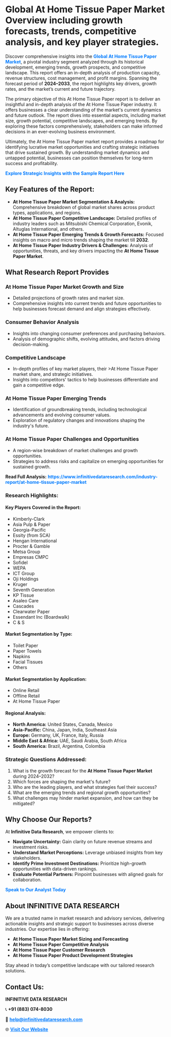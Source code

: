 <h1>Global At Home Tissue Paper Market Overview including growth forecasts, trends, competitive analysis, and key player strategies.</h1>
<p>
Discover comprehensive insights into the 
<a href="https://www.infinitivedataresearch.com/industry-report/at-home-tissue-paper-market" rel="dofollow" style="color: #007BFF; text-decoration: none;"><strong>Global At Home Tissue Paper Market</strong></a>, a pivotal industry segment analyzed through its historical development, emerging trends, growth prospects, and competitive landscape. This report offers an in-depth analysis of production capacity, revenue structures, cost management, and profit margins. Spanning the forecast period of <strong>2024–2033</strong>, the report highlights key drivers, growth rates, and the market’s current and future trajectory.
</p>
<p>
The primary objective of this At Home Tissue Paper report is to deliver an insightful and in-depth analysis of the At Home Tissue Paper industry. It offers businesses a clear understanding of the market's current dynamics and future outlook. The report dives into essential aspects, including market size, growth potential, competitive landscapes, and emerging trends. By exploring these factors comprehensively, stakeholders can make informed decisions in an ever-evolving business environment.
</p>
<p>
Ultimately, the At Home Tissue Paper market report provides a roadmap for identifying lucrative market opportunities and crafting strategic initiatives that drive sustained growth. By understanding market dynamics and untapped potential, businesses can position themselves for long-term success and profitability.
</p>
<p>
<a href="https://www.infinitivedataresearch.com/request-sample/reportId=110349" style="color: #007BFF; text-decoration: none;"><strong>Explore Strategic Insights with the Sample Report Here</strong></a>
</p>

<h2>Key Features of the Report:</h2>
<ul>
<li><strong>At Home Tissue Paper Market Segmentation & Analysis:</strong> Comprehensive breakdown of global market shares across product types, applications, and regions.</li>
<li><strong>At Home Tissue Paper Competitive Landscape:</strong> Detailed profiles of industry leaders such as Mitsubishi Chemical Corporation, Evonik, Altuglas International, and others.</li>
<li><strong>At Home Tissue Paper Emerging Trends & Growth Forecasts:</strong> Focused insights on macro and micro trends shaping the market till <strong>2032</strong>.</li>
<li><strong>At Home Tissue Paper Industry Drivers & Challenges:</strong> Analysis of opportunities, threats, and key drivers impacting the <strong>At Home Tissue Paper Market</strong>.</li>
</ul>

<h2>What Research Report Provides</h2>
<h3>At Home Tissue Paper Market Growth and Size</h3>
<ul>
<li>Detailed projections of growth rates and market size.</li>
<li>Comprehensive insights into current trends and future opportunities to help businesses forecast demand and align strategies effectively.</li>
</ul>

<h3>Consumer Behavior Analysis</h3>
<ul>
<li>Insights into changing consumer preferences and purchasing behaviors.</li>
<li>Analysis of demographic shifts, evolving attitudes, and factors driving decision-making.</li>
</ul>

<h3>Competitive Landscape</h3>
<ul>
<li>In-depth profiles of key market players, their >At Home Tissue Paper market share, and strategic initiatives.</li>
<li>Insights into competitors' tactics to help businesses differentiate and gain a competitive edge.</li>
</ul>

<h3>At Home Tissue Paper Emerging Trends</h3>
<ul>
<li>Identification of groundbreaking trends, including technological advancements and evolving consumer values.</li>
<li>Exploration of regulatory changes and innovations shaping the industry's future.</li>
</ul>

<h3>At Home Tissue Paper Challenges and Opportunities</h3>
<ul>
<li>A region-wise breakdown of market challenges and growth opportunities.</li>
<li>Strategies to address risks and capitalize on emerging opportunities for sustained growth.</li>
</ul>
<p><strong>Read Full Analysis:</strong> <a href="https://www.infinitivedataresearch.com/industry-report/at-home-tissue-paper-market" rel="dofollow" style="color: #007BFF; text-decoration: none;"><strong>https://www.infinitivedataresearch.com/industry-report/at-home-tissue-paper-market</strong></a></p>
<h3>Research Highlights:</h3>
<h4>Key Players Covered in the Report:</h4>
<ul><li>Kimberly-Clark</li><li>Asia Pulp &amp; Paper</li><li>Georgia-Pacific</li><li>Essity (from SCA)</li><li>Hengan International</li><li>Procter &amp; Gamble</li><li>Metsa Group</li><li>Empresas CMPC</li><li>Sofidel</li><li>WEPA</li><li>ICT Group</li><li>Oji Holdings</li><li>Kruger</li><li>Seventh Generation</li><li>KP Tissue</li><li>Asaleo Care</li><li>Cascades</li><li>Clearwater Paper</li><li>Essendant Inc (Boardwalk)</li><li>C &amp; S</li></ul>
<h4>Market Segmentation by Type:</h4>
<ul><li>Toilet Paper</li><li>Paper Towels</li><li>Napkins</li><li>Facial Tissues</li><li>Others</li></ul>
<h4>Market Segmentation by Application:</h4>
<ul><li>Online Retail</li><li>Offline Retail</li><li>At Home Tissue Paper</li></ul>

<h4>Regional Analysis:</h4>
<ul>
<li><strong>North America:</strong> United States, Canada, Mexico</li>
<li><strong>Asia-Pacific:</strong> China, Japan, India, Southeast Asia</li>
<li><strong>Europe:</strong> Germany, UK, France, Italy, Russia</li>
<li><strong>Middle East & Africa:</strong> UAE, Saudi Arabia, South Africa</li>
<li><strong>South America:</strong> Brazil, Argentina, Colombia</li>
</ul>

<h3>Strategic Questions Addressed:</h3>
<ol>
<li>What is the growth forecast for the <strong>At Home Tissue Paper Market</strong> during 2024–2032?</li>
<li>Which forces are shaping the market's future?</li>
<li>Who are the leading players, and what strategies fuel their success?</li>
<li>What are the emerging trends and regional growth opportunities?</li>
<li>What challenges may hinder market expansion, and how can they be mitigated?</li>
</ol>

<h2>Why Choose Our Reports?</h2>
<p>At <strong>Infinitive Data Research</strong>, we empower clients to:</p>
<ul>
<li><strong>Navigate Uncertainty:</strong> Gain clarity on future revenue streams and investment risks.</li>
<li><strong>Understand Market Perceptions:</strong> Leverage unbiased insights from key stakeholders.</li>
<li><strong>Identify Prime Investment Destinations:</strong> Prioritize high-growth opportunities with data-driven rankings.</li>
<li><strong>Evaluate Potential Partners:</strong> Pinpoint businesses with aligned goals for collaboration.</li>
</ul>
<p><a href="https://www.infinitivedataresearch.com/industry-report/at-home-tissue-paper-market" rel="dofollow" style="color: #007BFF; text-decoration: none;"><strong>Speak to Our Analyst Today</strong></a></p>

<h2>About INFINITIVE DATA RESEARCH</h2>
<p>We are a trusted name in market research and advisory services, delivering actionable insights and strategic support to businesses across diverse industries. Our expertise lies in offering:</p>
<ul>
<li><strong>At Home Tissue Paper Market Sizing and Forecasting</strong></li>
<li><strong>At Home Tissue Paper Competitive Analysis</strong></li>
<li><strong>At Home Tissue Paper Customer Research</strong></li>
<li><strong>At Home Tissue Paper Product Development Strategies</strong></li>
</ul>
<p>Stay ahead in today’s competitive landscape with our tailored research solutions.</p>

<h2>Contact Us:</h2>
<p><strong>INFINITIVE DATA RESEARCH</strong></p>
<p>📞 <strong>+91 (883) 074-8030</strong></p>
<p>📧 <strong><a href="mailto:help@infinitivedataresearch.com" style="color: #007BFF;">help@infinitivedataresearch.com</a></strong></p>
<p>🌐 <strong><a href="https://www.infinitivedataresearch.com" rel="dofollow" style="color: #007BFF;">Visit Our Website</a></strong></p>